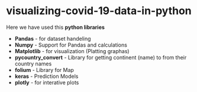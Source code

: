 # visualizing-covid-19-data-in-python

Here we have used this **python libraries**
- **Pandas** - for dataset handeling
- **Numpy** - Support for Pandas and calculations
- **Matplotlib** - for visualization (Platting graphas)
- **pycountry_convert** - Library for getting continent (name) to from their country names
- **folium** - Library for Map
- **keras** - Prediction Models
- **plotly** - for interative plots
